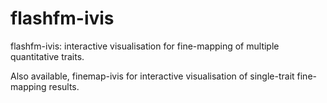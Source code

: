 # flashfm-ivis
flashfm-ivis: interactive visualisation for fine-mapping of multiple quantitative traits.

Also available, finemap-ivis for interactive visualisation of single-trait fine-mapping results.
